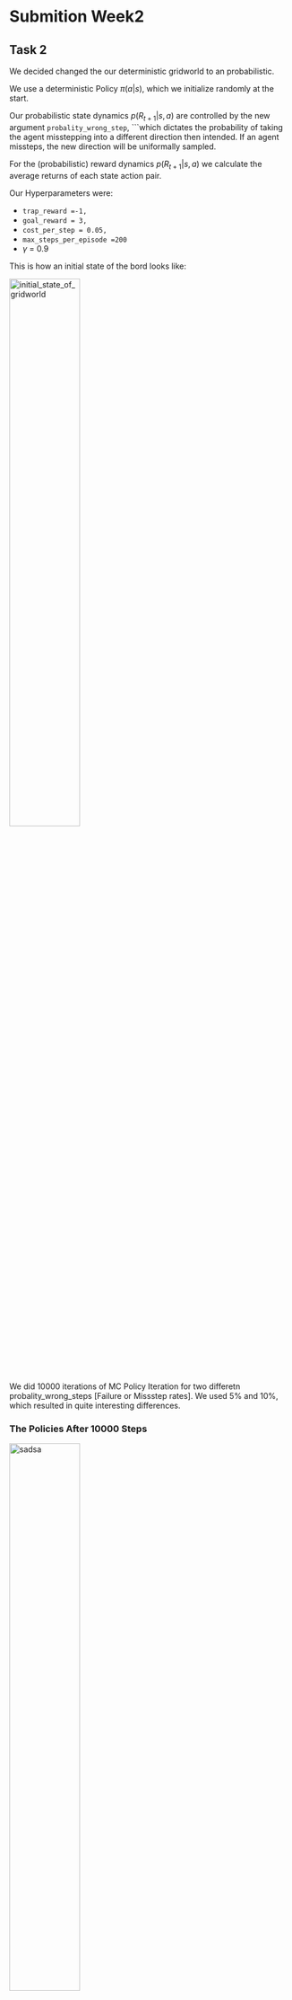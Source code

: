 # Submition Week2

## Task 2


We decided changed the our deterministic gridworld to an probabilistic. 

We use a deterministic Policy $\pi(a|s)$, which we initialize randomly at the start.

Our probabilistic state dynamics $p(R_{t+1}|s,a)$ are controlled by the new argument ```probality_wrong_step```, ```which dictates the probability of taking the agent misstepping into a different direction then intended. If an agent missteps, the new direction will be uniformally sampled.  


For the (probabilistic) reward dynamics $p(R_{t+1}|s,a)$ we calculate the average returns of each state action pair.

Our Hyperparameters were:

- ```trap_reward =-1,```
- ```goal_reward = 3,```
- ```cost_per_step = 0.05,```
- ```max_steps_per_episode =200```
- $\gamma$ = 0.9

This is how an initial state of the bord looks like:



<img src="imgs/initial_state_of_gridworld.jpg" alt="initial_state_of_gridworld"  width=50%>


We did 10000 iterations of MC Policy Iteration for two differetn probality_wrong_steps [Failure or Missstep rates]. We used 5% and 10%, which resulted in quite interesting differences. 


### The Policies After 10000 Steps 

<img src="imgs/after_10000_steps_-_5_failure_rate.jpg" alt="sadsa"  width=50%>


<img src="imgs/after_10000_steps_-_10_failure_rate.jpg" alt="sadsa"  width=50%>

What is interesting here is that the 5% Failure Rate leads to generally higher rewards further away and less good policys on the less visited corners.

On the other hand the 10% Failure Rate has generally lower rewards but better policie decisions at the corners.

###  The average Return-per-Episodes

<img src="imgs/0.05_failure_rate_over_time.jpg" alt="after_200_iterations"  width=50%>

<img src="imgs/0.1_failure_rate_over_time.jpg" alt="after_200_iterations"  width=50%>

Here again see that a lower Failure Rate leeds to higher returns.

### Number of samples for each Tile

<img src="imgs/sample_counts_5.jpg" alt="after_500_iterations"  width=50%>
<img src="imgs/sample_counts_10.jpg" alt="after_500_iterations"  width=50%>

These images show how often each tile was visited. What we see is that for the 5% Failure Rate even after 10000 episodes some tiles were only visited 20 times, which explains the bad decision there.

The 10% Failure Rate leeds to far of tiles being visited more and thus better policies at the corners.

###  One Episode with 10% Failure Rate after 10000 Iterations

![episode](videos/episode.gif)

### State-Action Values over Time with 10% Failure Rate for different Steprates

![one](videos/7000_Steps.gif)


![ji](videos/20000_Steps.gif)
